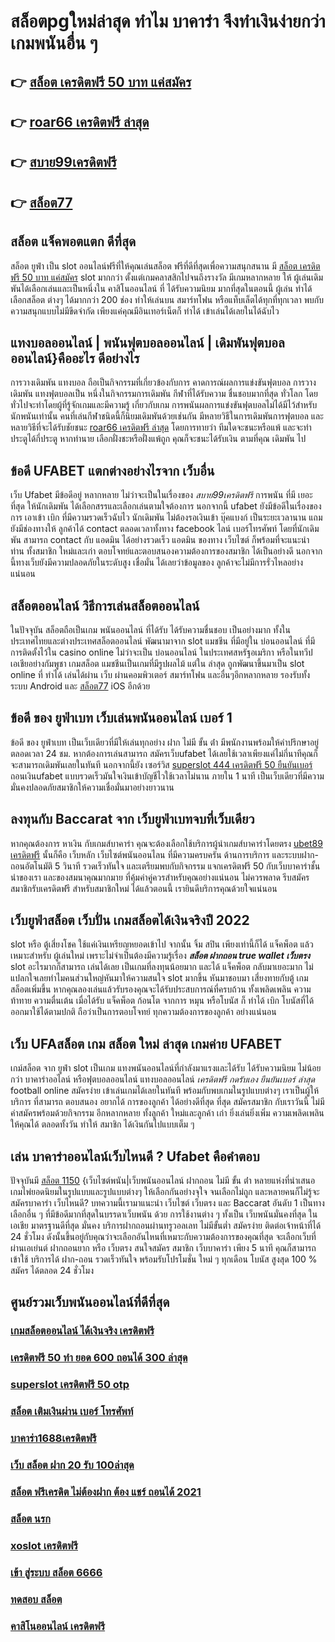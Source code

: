 # สล็อตpgใหม่ล่าสุด ทำไม  บาคาร่า จึงทำเงินง่ายกว่าเกมพนันอื่น ๆ 

## 👉 [สล็อต เครดิตฟรี 50 บาท แค่สมัคร](https://member.mabet.net/?action=login)
## 👉 [roar66 เครดิตฟรี ล่าสุด](https://mabet.net/)
## 👉 [สบาย99เครดิตฟรี](https://mabet.net/credit-free-50/)
## 👉 [สล็อต77](https://mabet.net/register/)

## สล็อต  แจ็คพอตแตก ดีที่สุด

สล็อต  ยูฟ่า  เป็น slot ออนไลน์ฟรีที่ให้คุณเล่นสล็อต ฟรีที่ดีที่สุดเพื่อความสนุกสนาน มี [สล็อต เครดิตฟรี 50 บาท แค่สมัคร](https://mabet.net/) slot มากกว่า ตั้งแต่เกมคลาสสิกไปจนถึงรางวัล  มีเกมหลากหลาย ให้ ผู้เล่นเดิมพันได้เลือกเล่นและเป็นหนึ่งใน คาสิโนออนไลน์   ที่  ได้รับความนิยม มากที่สุดในตอนนี้  ผู้เล่น  ทำได้ เลือกสล็อต ต่างๆ ได้มากกว่า 200 ช่อง   ทำให้เล่นบน สมาร์ทโฟน หรือแท็บเล็ตได้ทุกที่ทุกเวลา พบกับความสนุกแบบไม่มีขีดจำกัด เพียงแค่คุณมีอินเทอร์เน็ตก็ ทำได้ เข้าเล่นได้เลยในได้ฉับไว 


## แทงบอลออนไลน์ | พนันฟุตบอลออนไลน์ | เดิมพันฟุตบอลออนไลน์}คืออะไร ดีอย่างไร 

 การวางเดิมพัน  แทงบอล  ถือเป็นกิจกรรมที่เกี่ยวข้องกับการ  คาดการณ์ผลการแข่งขันฟุตบอล  การวางเดิมพัน  แทงฟุตบอลเป็น หนึ่งในกิจกรรมการเดิมพัน กีฬาที่ได้รับความ ชื่นชอบมากที่สุด ทั่วโลก โดยทั่วไปจะทำโดยผู้ที่รู้จักเกมและมีความรู้ เกี่ยวกับเกม  การพนันผลการแข่งขันฟุตบอลไม่ได้มีไว้สำหรับนักพนันเท่านั้น คนที่เล่นกีฬาชนิดนี้ก็นิยมเดิมพันด้วยเช่นกัน มีหลายวิธีในการเดิมพันการฟุตบอล และหลายวิธีที่จะได้รับชัยชนะ [roar66 เครดิตฟรี ล่าสุด](https://mabet.net/credit-free-50/) โดยการทายว่า ทีมใดจะชนะหรือแพ้ และจะทำประตูได้กี่ประตู หากทำนาย เลือกฝั่งชะหรือฝั่งแพ้ถูก คุณก็จะชนะได้รับเงิน ตามที่คุณ เดิมพัน ไป

## ข้อดี UFABET แตกต่างอย่างไรจาก เว็บอื่น

เว็บ Ufabet  มีข้อดีอยู่ หลากหลาย  ไม่ว่าจะเป็นในเรื่องของ *สบาย99เครดิตฟรี* การพนัน ที่มี  เยอะที่สุด ให้นักเดิมพัน ได้เลือกสรรและเลือกเล่นตามใจต้องการ นอกจากนี้ ufabet ยังมีข้อดีในเรื่องของการ เอาเข้า  เบิก  ที่มีความรวดเร็วฉับไว นักเดิมพัน ไม่ต้องรอเงินเข้า บุ๊คแบงก์ เป็นระยะเวลานาน แถมยังมีช่องทางให้ ลูกค้าได้ contact  ตลอดเวลาทั้งทาง facebook ไลน์ เบอร์โทรศัพท์ โดยที่นักเดิมพัน สามารถ contact  กับ แอดมิน ได้อย่างรวดเร็ว  แอดมิน ของทาง เว็บไซต์ ก็พร้อมที่จะแนะนำ ท่าน ทั้งสมาชิก  ใหม่และเก่า ตอบโจทย์และตอบสนองความต้องการของสมาชิก  ได้เป็นอย่างดี นอกจากนี้ทางเว็บยังมีความปลอดภัยในระดับสูง  เชื่อมั่น ได้เลยว่าข้อมูลของ ลูกค้าจะไม่มีการรั่วไหลอย่างแน่นอน


## สล็อตออนไลน์  วิธีการเล่นสล็อตออนไลน์ 

ในปัจจุบัน  สล็อตถือเป็นเกม พนันออนไลน์  ที่ได้รับ ได้รับความชื่นชอบ เป็นอย่างมาก ทั้งในประเทศไทยและต่างประเทศสล็อตออนไลน์ พัฒนามาจาก  slot  แมชชีน ที่มีอยู่ใน บ่อนออนไลน์ ที่มีการติดตั้งไว้ใน casino online   ไม่ว่าจะเป็น บ่อนออนไลน์ ในประเทศสหรัฐอเมริกา หรือในทวีปเอเชียอย่างกัมพูชา  เกมสล็อต แมชชีนเป็นเกมที่มีรูปผลไม้ แต่ใน ล่าสุด ถูกพัฒนาขึ้นมาเป็น  slot online  ที่ ทำได้ เล่นได้ผ่าน  เว็บ ผ่านคอมพิวเตอร์  สมาร์ทโฟน  และอื่นๆอีกหลากหลาย  รองรับทั้งระบบ Android และ [สล็อต77](https://mabet.net/pg-slot-credit-free/) iOS อีกด้วย


## ข้อดี ของ ยูฟ่าเบท  เว็บเล่นพนันออนไลน์ เบอร์ 1

ข้อดี ของ ยูฟ่าเบท เป็นเว็บเดียวที่มีให้เล่นทุกอย่าง  ฝาก ไม่มี ขั้น ต่ํา  มีพนักงานพร้อมให้คำปรึกษาอยู่ตลอดเวลา 24 ชม. หากต้องการเล่นสามารถ  สมัครเว็บufabet  ได้เลยใช้เวลาเพียงแค่ไม่กี่นาทีคุณก็จะสามารถเดิมพันเลยในทันที นอกจากนี้ยัง เซอร์วิส [superslot 444 เครดิตฟรี 50 ยืนยันเบอร์](https://mabet.net/credit-free-new/)  ถอนเงินufabet  แบบรวดเร็วมันใจเงินเข้าบัญชีไวใช้เวลาไม่นาน ภายใน 1 นาที เป็นเว็บเดียวที่มีความมั่นคงปลอดภัยสมาชิกให้ความเชื่อมั่นมาอย่างยาวนาน


## ลงทุนกับ Baccarat  จาก เว็บยูฟ่าเบทจบที่เว็บเดียว

หากคุณต้องการ  หาเงิน กับเกมส์บาคาร่า คุณจะต้องเลือกใช้บริการผู้นำเกมส์บาคาร่าโดยตรง [ubet89 เครดิตฟรี](https://bio.link/tisawago) นั้นก็คือ เว็บหลัก เว็บไซต์พนันออนไลน ที่มีความครบครัน  ด้านการบริการ และระบบฝาก-ถอนอัตโนมัติ  5 วินาที   รวดเร็วทันใจ และเตรียมพบกับกิจกรรม แจกเครดิตฟรี 50  กับเว็บบาคาร่าชั้นนำของเรา และของสมนาคุณมากมาย ที่คุ้มค่าคู่ควรสำหรับคุณอย่างแน่นอน ไม่ควรพลาด รีบสมัคร สมาชิกรับเครดิตฟรี สำหรับสมาชิกใหม่ ได้แล้วตอนนี้ เรายินดีบริการคุณด้วยใจแน่นอน


## เว็บยูฟ่าสล็อต  เว็บปั่น เกมสล็อตได้เงินจริงปี 2022

 slot หรือ ตู้เสี่ยงโชค ใช้แค่เงินเหรียญหยอดเข้าไป จากนั้น จิ้ม  สปิน  เพียงเท่านี้ก็ได้ แจ็คพ็อต แล้ว เหมาะสำหรับ ผู้เล่นใหม่  เพราะไม่จำเป็นต้องมีความรู้เรื่อง ***สล็อต ฝากถอน true wallet เว็บตรง*** slot อะไรมากก็สามารถ เล่นได้เลย เป็นเกมที่ลงทุนน้อยมาก และได้ แจ็คพ็อต กลับมาเยอะมาก ไม่แปลกใจเลยทำไมคนส่วนใหญ่หันมาให้ความสนใจ slot มากขึ้น หันมาชอบมา เสี่ยงทายกับตู้  เกมสล็อตเพิ่มขึ้น หากคุณลองเล่นแล้วรับรองคุณจะได้รับประสบการณ์ที่ครบถ้วน ทั้งเพลิดเพลิน  ความท้าทาย ความตื่นเต้น เมื่อได้รับ แจ็คพ็อต ก้อนโต จากการ หมุน หรือโบนัส  ก็ ทำได้  เบิก  โบนัสที่ได้ออกมาใช้ได้ตามปกติ ถือว่าเป็นการตอบโจทย์ ทุกความต้องการของลูกค้า อย่างแน่นอน 


## เว็บ UFAสล็อต   เกม สล็อต ใหม่ ล่าสุด เกมค่าย UFABET

 เกม์สล็อต จาก ยูฟ่า slot  เป็นเกม แทงพนันออนไลน์ที่กำลังมาแรงและได้รับ ได้รับความนิยม ไม่น้อยกว่า  บาคาร่าออไลน์ หรือฟุตบอลออนไลน์ แทงบอลออนไลน์ *เครดิตฟรี กดรับเอง ยืนยันเบอร์ ล่าสุด* football online  สมัครง่าย เข้าเล่นเกมได้เลยในทันที พร้อมกับพบเกมในรูปแบบต่างๆ  เราเป็นผู้ให้บริการ ที่สามารถ ตอบสนอง  อยากได้  การของลูกค้า ได้อย่างดีที่สุด ที่สุด สมัครสมาชิก กับเราวันนี้  ไม่มีค่าสมัครพร้อมด้วยกิจกรรม อีกหลากหลาย  ทั้งลูกค้า ใหม่และลูกค้า เก่า ยิ่งเล่นยิ่งเพิ่ม ความเพลิดเพลิน ให้คุณได้ ตลอดทั้งวัน  ทำให้ สมาชิก ได้เงินกันไปแบบเต็ม ๆ


## เล่น บาคาร่าออนไลน์เว็บไหนดี ? Ufabet  คือคำตอบ

ปัจจุบันมี [สล็อต 1150](https://member.mabet.net/?action=login) {เว็บไซต์พนัน|เว็บพนันออนไลน์ ฝากถอน ไม่มี ขั้น ต่ํา   หลายแห่งที่นำเสนอเกมไพ่ยอดนิยมในรูปแบบและรูปแบบต่างๆ ให้เลือกกันอย่างจุใจ จนเลือกไม่ถูก และหลายคนก็ไม่รู้จะ สมัครบาคาร่า  เว็บไหนดี? บทความนี้เรามาแนะนำ เว็บไซต์ เว็บตรง และ Baccarat อันดับ 1 เป็นทางเลือกอื่น ๆ ที่มีข้อดีมากที่สุดในบรรดาเว็บพนัน ด้วย  การใช้งานต่าง ๆ  ทั้งเป็น  เว็บพนันมั่นคงที่สุด  ในเอเชีย มาตรฐานดีที่สุด มั่นคง  บริการฝากถอนผ่านทรูวอลเลท ไม่มีขั้นต่ำ   สมัครง่าย ติดต่อเจ้าหน้าที่ได้ 24 ชั่วโมง  ดังนั้นขึ้นอยู่กับคุณว่าจะเลือกอันไหนที่เหมาะกับความต้องการของคุณที่สุด จะเลือกเว็บที่ผ่านเอเย่นต์ ฝากถอนยาก หรือ เว็บตรง สนใจสมัคร สมาชิก เว็บบาคาร่า  เพียง 5 นาที คุณก็สามารถเข้าใช้ บริการได้ ฝาก-ถอน รวดเร็วทันใจ พร้อมรับโปรโมชั่น ใหม่ ๆ ทุกเดือน โบนัส สูงสุด 100 % สมัคร ได้ตลอด 24 ชั่วโมง

## ศูนย์รวมเว็บพนันออนไลน์ที่ดีที่สุด

### [เกมสล็อตออนไลน์ ได้เงินจริง เครดิตฟรี](https://atom.io/themes/MABET.net%20สล็อตเว็บตรง%2011hilo%20สล็อต%20mem%20008%20สล็อต%20สล็อตอตกหนัก%2020รับ100)
### [เครดิตฟรี 50 ทำ ยอด 600 ถอนได้ 300 ล่าสุด](https://atom.io/themes/MABET.net%20สล็อตเว็บตรง%20pgเครดิตฟรี%2050%20แค่สมัครล่าสุด%20008%20สล็อต%20สล็อตอตกหนัก%2020รับ100)
### [superslot เครดิตฟรี 50 otp](https://atom.io/themes/MABET.net%20สล็อตเว็บตรง%20dclub77%20เครดิตฟรี%20008%20สล็อต%20สล็อตอตกหนัก%2020รับ100)
### [สล็อต เติมเงินผ่าน เบอร์ โทรศัพท์](https://atom.io/themes/MABET.net%20สล็อตเว็บตรง%20สมัคร%20ufabet%20auto%20ไม่มีขั้นต่ำ%20008%20สล็อต%20สล็อตอตกหนัก%2020รับ100)
### [บาคาร่า1688เครดิตฟรี](https://atom.io/themes/MABET.net%20สล็อตเว็บตรง%20สล็อต%20เติม%20true%20wallet%20ขั้นต่ำ%201%20บาท%20008%20สล็อต%20สล็อตอตกหนัก%2020รับ100)
### [เว็บ สล็อต ฝาก 20 รับ 100ล่าสุด](https://atom.io/themes/MABET.net%20สล็อตเว็บตรง%20เครดิตฟรี%2050%20ยืนยันเบอร์ล่าสุด%20008%20สล็อต%20สล็อตอตกหนัก%2020รับ100)
### [สล็อต ฟรีเครดิต ไม่ต้องฝาก ต้อง แชร์ ถอนได้ 2021](https://atom.io/themes/MABET.net%20สล็อตเว็บตรง%20ยูฟ่า191สล็อต%20008%20สล็อต%20สล็อตอตกหนัก%2020รับ100)
### [สล็อต นรก](https://atom.io/themes/MABET.net%20สล็อตเว็บตรง%20เครดิตฟรี%20กดรับเอง%2068%20008%20สล็อต%20สล็อตอตกหนัก%2020รับ100)
### [xoslot เครดิตฟรี](https://atom.io/themes/MABET.net%20สล็อตเว็บตรง%20lucky%20เครดิตฟรี%20008%20สล็อต%20สล็อตอตกหนัก%2020รับ100)
### [เข้า สู่ระบบ สล็อต 6666](https://atom.io/themes/MABET.net%20สล็อตเว็บตรง%20ufa369%20สล็อต%20008%20สล็อต%20สล็อตอตกหนัก%2020รับ100)
### [ทดสอบ สล็อต](https://atom.io/themes/MABET.net%20สล็อตเว็บตรง%20เครดิตฟรี%20กดรับเอง%20ยืนยันเบอร์%20008%20สล็อต%20สล็อตอตกหนัก%2020รับ100)
### [คาสิโนออนไลน์ เครดิตฟรี](https://atom.io/themes/MABET.net%20สล็อตเว็บตรง%20betflik%20joker%20เครดิตฟรี%2050%20008%20สล็อต%20สล็อตอตกหนัก%2020รับ100)
